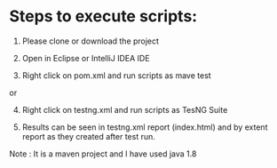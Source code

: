 
Steps to execute scripts:
========================

1. Please clone or download the project 

2. Open in Eclipse or IntelliJ IDEA IDE

3. Right click on pom.xml and run scripts as mave test

or

4. Right click on testng.xml and run scripts as TesNG Suite

6. Results can be seen in testng.xml report (index.html) and by extent report as they created after test run.

Note : It is a maven project and I have used java 1.8 
